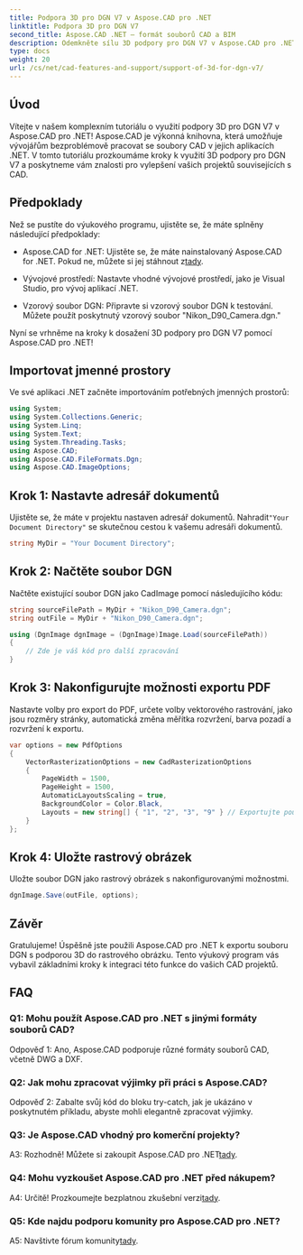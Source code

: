 ```yaml
---
title: Podpora 3D pro DGN V7 v Aspose.CAD pro .NET
linktitle: Podpora 3D pro DGN V7
second_title: Aspose.CAD .NET – formát souborů CAD a BIM
description: Odemkněte sílu 3D podpory pro DGN V7 v Aspose.CAD pro .NET. Postupujte podle našeho podrobného návodu.
type: docs
weight: 20
url: /cs/net/cad-features-and-support/support-of-3d-for-dgn-v7/
---
```

## Úvod

Vítejte v našem komplexním tutoriálu o využití podpory 3D pro DGN V7 v Aspose.CAD pro .NET! Aspose.CAD je výkonná knihovna, která umožňuje vývojářům bezproblémově pracovat se soubory CAD v jejich aplikacích .NET. V tomto tutoriálu prozkoumáme kroky k využití 3D podpory pro DGN V7 a poskytneme vám znalosti pro vylepšení vašich projektů souvisejících s CAD.

## Předpoklady

Než se pustíte do výukového programu, ujistěte se, že máte splněny následující předpoklady:

-  Aspose.CAD for .NET: Ujistěte se, že máte nainstalovaný Aspose.CAD for .NET. Pokud ne, můžete si jej stáhnout z[tady](https://releases.aspose.com/cad/net/).

- Vývojové prostředí: Nastavte vhodné vývojové prostředí, jako je Visual Studio, pro vývoj aplikací .NET.

- Vzorový soubor DGN: Připravte si vzorový soubor DGN k testování. Můžete použít poskytnutý vzorový soubor "Nikon_D90_Camera.dgn."

Nyní se vrhněme na kroky k dosažení 3D podpory pro DGN V7 pomocí Aspose.CAD pro .NET!

## Importovat jmenné prostory

Ve své aplikaci .NET začněte importováním potřebných jmenných prostorů:

```csharp
using System;
using System.Collections.Generic;
using System.Linq;
using System.Text;
using System.Threading.Tasks;
using Aspose.CAD;
using Aspose.CAD.FileFormats.Dgn;
using Aspose.CAD.ImageOptions;
```

## Krok 1: Nastavte adresář dokumentů

 Ujistěte se, že máte v projektu nastaven adresář dokumentů. Nahradit`"Your Document Directory"` se skutečnou cestou k vašemu adresáři dokumentů.

```csharp
string MyDir = "Your Document Directory";
```

## Krok 2: Načtěte soubor DGN

Načtěte existující soubor DGN jako CadImage pomocí následujícího kódu:

```csharp
string sourceFilePath = MyDir + "Nikon_D90_Camera.dgn";
string outFile = MyDir + "Nikon_D90_Camera.dgn";

using (DgnImage dgnImage = (DgnImage)Image.Load(sourceFilePath))
{
    // Zde je váš kód pro další zpracování
}
```

## Krok 3: Nakonfigurujte možnosti exportu PDF

Nastavte volby pro export do PDF, určete volby vektorového rastrování, jako jsou rozměry stránky, automatická změna měřítka rozvržení, barva pozadí a rozvržení k exportu.

```csharp
var options = new PdfOptions
{
    VectorRasterizationOptions = new CadRasterizationOptions
    {
        PageWidth = 1500,
        PageHeight = 1500,
        AutomaticLayoutsScaling = true,
        BackgroundColor = Color.Black,
        Layouts = new string[] { "1", "2", "3", "9" } // Exportujte pouze zadaná zobrazení
    }
};
```

## Krok 4: Uložte rastrový obrázek

Uložte soubor DGN jako rastrový obrázek s nakonfigurovanými možnostmi.

```csharp
dgnImage.Save(outFile, options);
```

## Závěr

Gratulujeme! Úspěšně jste použili Aspose.CAD pro .NET k exportu souboru DGN s podporou 3D do rastrového obrázku. Tento výukový program vás vybavil základními kroky k integraci této funkce do vašich CAD projektů.

## FAQ

### Q1: Mohu použít Aspose.CAD pro .NET s jinými formáty souborů CAD?

Odpověď 1: Ano, Aspose.CAD podporuje různé formáty souborů CAD, včetně DWG a DXF.

### Q2: Jak mohu zpracovat výjimky při práci s Aspose.CAD?

Odpověď 2: Zabalte svůj kód do bloku try-catch, jak je ukázáno v poskytnutém příkladu, abyste mohli elegantně zpracovat výjimky.

### Q3: Je Aspose.CAD vhodný pro komerční projekty?

 A3: Rozhodně! Můžete si zakoupit Aspose.CAD pro .NET[tady](https://purchase.aspose.com/buy).

### Q4: Mohu vyzkoušet Aspose.CAD pro .NET před nákupem?

A4: Určitě! Prozkoumejte bezplatnou zkušební verzi[tady](https://releases.aspose.com/).

### Q5: Kde najdu podporu komunity pro Aspose.CAD pro .NET?

 A5: Navštivte fórum komunity[tady](https://forum.aspose.com/c/cad/19).